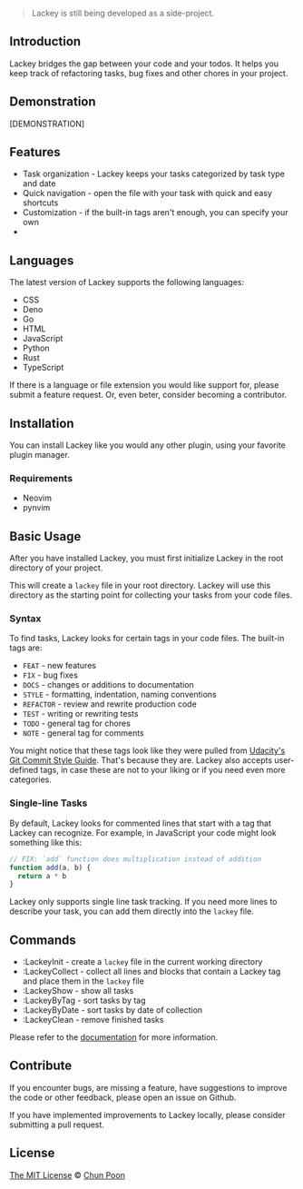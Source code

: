 > Lackey is still being developed as a side-project.

## Introduction

Lackey bridges the gap between your code and your todos. It helps you keep track of refactoring tasks, bug fixes and other chores in your project.

## Demonstration

[DEMONSTRATION]

## Features

* Task organization - Lackey keeps your tasks categorized by task type and date
* Quick navigation - open the file with your task with quick and easy shortcuts
* Customization - if the built-in tags aren't enough, you can specify your own
* 

## Languages

The latest version of Lackey supports the following languages:

* CSS
* Deno
* Go
* HTML
* JavaScript
* Python
* Rust
* TypeScript

If there is a language or file extension you would like support for, please submit a feature request. Or, even beter, consider becoming a contributor.

## Installation

You can install Lackey like you would any other plugin, using your favorite plugin manager.

### Requirements

* Neovim
* pynvim

## Basic Usage

After you have installed Lackey, you must first initialize Lackey in the root directory of your project.

This will create a `lackey` file in your root directory. Lackey will use this directory as the starting point for collecting your tasks from your code files.

### Syntax

To find tasks, Lackey looks for certain tags in your code files. The built-in tags are:

* `FEAT` - new features
* `FIX` - bug fixes
* `DOCS` - changes or additions to documentation
* `STYLE` - formatting, indentation, naming conventions
* `REFACTOR` - review and rewrite production code
* `TEST` - writing or rewriting tests
* `TODO` - general tag for chores
* `NOTE` - general tag for comments

You might notice that these tags look like they were pulled from [Udacity's Git Commit Style Guide](https://udacity.github.io/git-styleguide/). That's because they are. Lackey also accepts user-defined tags, in case these are not to your liking or if you need even more categories.

### Single-line Tasks

By default, Lackey looks for commented lines that start with a tag that Lackey can recognize. For example, in JavaScript your code might look something like this:

```javascript
// FIX: `add` function does multiplication instead of addition
function add(a, b) {
  return a * b
}
```

Lackey only supports single line task tracking. If you need more lines to describe your task, you can add them directly into the `lackey` file.

## Commands
 
* :LackeyInit - create a `lackey` file in the current working directory
* :LackeyCollect - collect all lines and blocks that contain a Lackey tag and place them in the `lackey` file
* :LackeyShow - show all tasks
* :LackeyByTag - sort tasks by tag
* :LackeyByDate - sort tasks by date of collection
* :LackeyClean - remove finished tasks

Please refer to the [documentation]() for more information.

## Contribute

If you encounter bugs, are missing a feature, have suggestions to improve the code or other feedback, please open an issue on Github.

If you have implemented improvements to Lackey locally, please consider submitting a pull request.

## License

[The MIT License](https://raw.githubusercontent.com/heyitschun/vim-lackey/master/LICENSE) © [Chun Poon](https://heyitschun.com)
